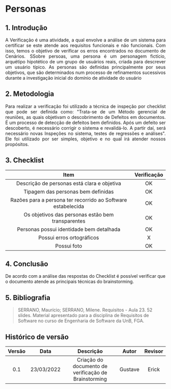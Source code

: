 # Personas

## 1. Introdução

<p style="text-align: justify;"> A Verificação é uma atividade, a qual envolve a análise de um sistema para certificar se este atende aos requisitos funcionais e não funcionais. Com isso, temos o objetivo de verificar os erros encontrados no documento de Cenários. SSobre persoas, uma persona é um personagem fictício, arquétipo hipotético de um grupo de usuários reais, criada para descrever um usuário típico. As personas são definidas principalmente por seus objetivos, que são determinados num processo de refinamentos sucessivos durante a investigação inicial do domínio de atividade do usuário
</p>

## 2. Metodologia

<p style="text-align: justify;">Para realizar a verificação foi utilizado a técnica de inspeção por checklist que pode ser definida como: "Trata-se de um Método gerencial de reuniões, as quais objetivam o descobrimento de Defeitos em documentos. É um processo de detecção de defeitos bem definidos. Após um defeito ser descoberto, é necessário corrigir o sistema e revalidá-lo. A partir daí, será necessário novas Inspeções no sistema, testes de regressões e análises". Ele foi utilizado por ser simples, objetivo e no qual irá atender nossos propósitos.
</p>

## 3. Checklist

|                             Item                             | Verificação |
| :----------------------------------------------------------: | :---------: |
|         Descrição de personas está clara e objetiva          |     OK      |
|              Tipagem das personas bem definidas              |     OK      |
| Razões para a persona ter recorrido ao Software estabelecida |     OK      |
|      Os objetivos das personas estão bem transparentes       |     OK      |
|           Personas possui identidade bem detalhada           |     OK      |
|                  Possui erros ortográficos                   |      X      |
|                         Possui foto                          |     OK      |

## 4. Conclusão

De acordo com a análise das respostas do Checklist é possível verificar que o documento atende as principais técnicas do brainstorming.

## 5. Bibliografia

> SERRANO, Maurício; SERRANO, Milene. Requisitos - Aula 23. 52 slides. Material apresentado para a disciplina de Requisitos de Software no curso de Engenharia de Software da UnB, FGA.

## Histórico de versão

| Versão |    Data    |                      Descrição                       |  Autor  | Revisor |
| :----: | :--------: | :--------------------------------------------------: | :-----: | :-----: |
|  0.1   | 23/03/2022 | Criação do documento de verificação de Brainstorming | Gustave |  Erick  |

